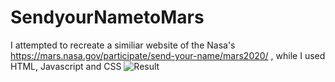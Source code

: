 # SendyourNametoMars
I attempted to recreate a similiar website of the Nasa's https://mars.nasa.gov/participate/send-your-name/mars2020/ , while I used HTML, Javascript and CSS 
![Result](https://user-images.githubusercontent.com/41951429/99184036-99673480-2740-11eb-8442-94dc5a959b21.png)
